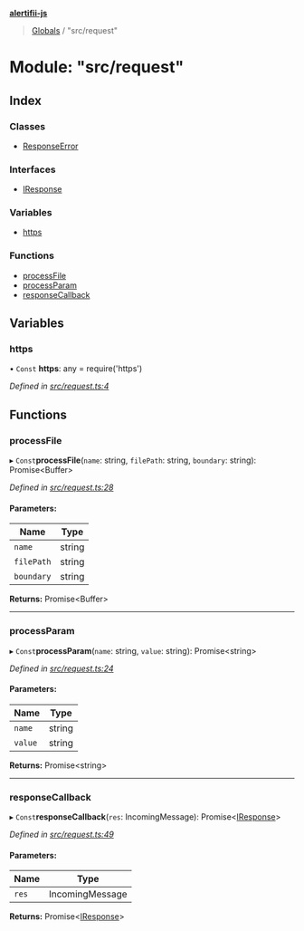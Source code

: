 **[alertifii-js](../README.md)**

> [Globals](../globals.md) / "src/request"

# Module: "src/request"

## Index

### Classes

* [ResponseError](../classes/_src_request_.responseerror.md)

### Interfaces

* [IResponse](../interfaces/_src_request_.iresponse.md)

### Variables

* [https](_src_request_.md#https)

### Functions

* [processFile](_src_request_.md#processfile)
* [processParam](_src_request_.md#processparam)
* [responseCallback](_src_request_.md#responsecallback)

## Variables

### https

• `Const` **https**: any = require('https')

*Defined in [src/request.ts:4](https://github.com/PagerTree/alertifii-js/blob/af96a42/src/request.ts#L4)*

## Functions

### processFile

▸ `Const`**processFile**(`name`: string, `filePath`: string, `boundary`: string): Promise\<Buffer>

*Defined in [src/request.ts:28](https://github.com/PagerTree/alertifii-js/blob/af96a42/src/request.ts#L28)*

#### Parameters:

Name | Type |
------ | ------ |
`name` | string |
`filePath` | string |
`boundary` | string |

**Returns:** Promise\<Buffer>

___

### processParam

▸ `Const`**processParam**(`name`: string, `value`: string): Promise\<string>

*Defined in [src/request.ts:24](https://github.com/PagerTree/alertifii-js/blob/af96a42/src/request.ts#L24)*

#### Parameters:

Name | Type |
------ | ------ |
`name` | string |
`value` | string |

**Returns:** Promise\<string>

___

### responseCallback

▸ `Const`**responseCallback**(`res`: IncomingMessage): Promise\<[IResponse](../interfaces/_src_request_.iresponse.md)>

*Defined in [src/request.ts:49](https://github.com/PagerTree/alertifii-js/blob/af96a42/src/request.ts#L49)*

#### Parameters:

Name | Type |
------ | ------ |
`res` | IncomingMessage |

**Returns:** Promise\<[IResponse](../interfaces/_src_request_.iresponse.md)>
